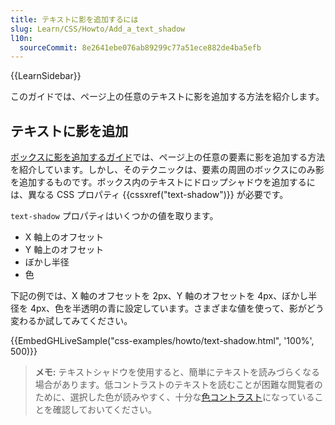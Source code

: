 ```yaml
---
title: テキストに影を追加するには
slug: Learn/CSS/Howto/Add_a_text_shadow
l10n:
  sourceCommit: 8e2641ebe076ab89299c77a51ece882de4ba5efb
---
```


{{LearnSidebar}}

このガイドでは、ページ上の任意のテキストに影を追加する方法を紹介します。

## テキストに影を追加

[ボックスに影を追加するガイド](/ja/docs/Learn/CSS/Howto/Add_a_shadow)では、ページ上の任意の要素に影を追加する方法を紹介しています。しかし、そのテクニックは、要素の周囲のボックスにのみ影を追加するものです。ボックス内のテキストにドロップシャドウを追加するには、異なる CSS プロパティ {{cssxref("text-shadow")}} が必要です。

`text-shadow` プロパティはいくつかの値を取ります。

- X 軸上のオフセット
- Y 軸上のオフセット
- ぼかし半径
- 色

下記の例では、X 軸のオフセットを 2px、Y 軸のオフセットを 4px、ぼかし半径を 4px、色を半透明の青に設定しています。さまざまな値を使って、影がどう変わるか試してみてください。

{{EmbedGHLiveSample("css-examples/howto/text-shadow.html", '100%', 500)}}

> **メモ:** テキストシャドウを使用すると、簡単にテキストを読みづらくなる場合があります。低コントラストのテキストを読むことが困難な閲覧者のために、選択した色が読みやすく、十分な[色コントラスト](/ja/docs/Web/Accessibility/Understanding_WCAG/Perceivable/Color_contrast)になっていることを確認しておいてください。
